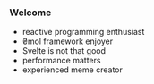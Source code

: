 ### Welcome

- reactive programming enthusiast
- ₴mol framework enjoyer
- Svelte is not that good
- performance matters
- experienced meme creator
